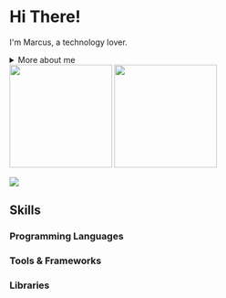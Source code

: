 # Hi There! 

<!-- Presentation -->
<p>
  I'm Marcus, a technology lover.
</p>

<!-- Dropdown -->
<details>
  <summary> More about me</summary>

  - 💬 ... (comming soon)

  - 🛠️ ... (comming soon)
    
</details>

<div>
  <img height="180cm" src="https://github-readme-stats.vercel.app/api?username=marcustomazelli&show_icons=true&theme=noctis_minimus&include_all_commits=true&count_private=true"/> 
  <img height="180cm" src="https://github-readme-stats.vercel.app/api/top-langs/?username=marcustomazelli&layout=compact&langs_count=16&theme=noctis_minimus"/>
</div>

<!-- GIF -->
<p align="left">
  <img align="center" src="https://media.discordapp.net/attachments/1048733373042016297/1214398234462654496/cowboy-bebop-cigarette.gif?ex=65f8f77d&is=65e6827d&hm=1d39d64ee4a3b7a65bf75e00d412da7f511e35f98b96e0e377bc8909f85bd5a5&=">
</p>
<p>

</p>

## Skills
### Programming Languages
### Tools & Frameworks
### Libraries
